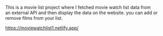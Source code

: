 This is a movie list project where I fetched movie watch list data from          
an external API and then display the data on the website. you can add or remove films from your list.                                                                                                                                                
  
https://moviewatchlist1.netlify.app/      
